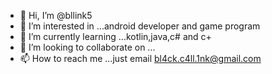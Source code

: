 - 👋 Hi, I’m @bllink5
- 👀 I’m interested in ...android developer and game program
- 🌱 I’m currently learning ...kotlin,java,c# and c+
- 💞️ I’m looking to collaborate on ...
- 📫 How to reach me ...just email bl4ck.c4ll.1nk@gmail.com

<!---
bllink5/bllink5 is a ✨ special ✨ repository because its `README.md` (this file) appears on your GitHub profile.
You can click the Preview link to take a look at your changes.
--->
